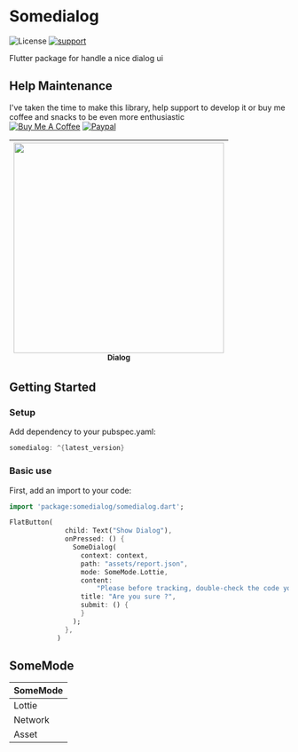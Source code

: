 # Somedialog
![License](https://img.shields.io/badge/license-MIT-blue.svg)
[![support](https://img.shields.io/badge/platform-flutter%7Cflutter%20web-ff69b4.svg?style=flat-square)](https://github.com/agryva/Somedialog)

Flutter package for handle a nice dialog ui

## Help Maintenance
I've taken the time to make this library, help support to develop it or buy me coffee and snacks to be even more enthusiastic
<br/>
<a href="https://www.buymeacoffee.com/agryva" target="_blank"><img src="https://www.buymeacoffee.com/assets/img/custom_images/purple_img.png" alt="Buy Me A Coffee" style="height: auto !important;width: auto !important;" ></a>
[![Paypal](https://www.paypalobjects.com/webstatic/mktg/Logo/pp-logo-100px.png)](https://paypal.me/agryva)

| <img src="https://raw.githubusercontent.com/agryva/Somedialog/master/screen/dialog.jpg" width="379px;"/><br /><sub><b>Dialog</b></sub>  |
| :---: |

## Getting Started

### Setup
Add dependency to your pubspec.yaml:

```dart
somedialog: ^{latest_version}
```


### Basic use
First, add an import to your code:
```dart
import 'package:somedialog/somedialog.dart';

FlatButton(
              child: Text("Show Dialog"),
              onPressed: () {
                SomeDialog(
                  context: context,
                  path: "assets/report.json",
                  mode: SomeMode.Lottie,
                  content:
                      "Please before tracking, double-check the code you entered!",
                  title: "Are you sure ?",
                  submit: () {
                  }
                );
              },
            )
```

## SomeMode
| SomeMode |
| :---------------------- |
| Lottie
| Network
| Asset